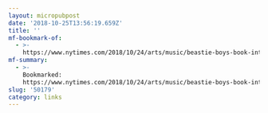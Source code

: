 ```yaml
---
layout: micropubpost
date: '2018-10-25T13:56:19.659Z'
title: ''
mf-bookmark-of:
  - >-
    https://www.nytimes.com/2018/10/24/arts/music/beastie-boys-book-interview.html#click=https://t.co/9tbGDqh2lp
mf-summary:
  - >-
    Bookmarked:
    https://www.nytimes.com/2018/10/24/arts/music/beastie-boys-book-interview.html#click=https://t.co/9tbGDqh2lp
slug: '50179'
category: links
---
```

